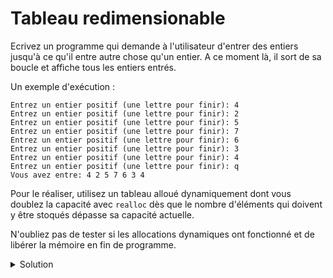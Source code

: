 # Tableau redimensionable

Ecrivez un programme qui demande à l'utilisateur d'entrer des entiers jusqu'à ce qu'il entre autre chose qu'un entier. A ce moment là, il sort de sa boucle et affiche tous les entiers entrés. 

Un exemple d'exécution : 

~~~
Entrez un entier positif (une lettre pour finir): 4
Entrez un entier positif (une lettre pour finir): 2
Entrez un entier positif (une lettre pour finir): 5
Entrez un entier positif (une lettre pour finir): 7
Entrez un entier positif (une lettre pour finir): 6
Entrez un entier positif (une lettre pour finir): 3
Entrez un entier positif (une lettre pour finir): 4
Entrez un entier positif (une lettre pour finir): q
Vous avez entre: 4 2 5 7 6 3 4 
~~~

Pour le réaliser, utilisez un tableau alloué dynamiquement dont vous 
doublez la capacité avec `realloc` dès que le nombre d'éléments qui
doivent y être stoqués dépasse sa capacité actuelle. 

N'oubliez pas de tester si les allocations dynamiques ont fonctionné et
de libérer la mémoire en fin de programme. 


<details>
<summary>Solution</summary>

~~~cpp
#include <stdio.h>
#include <stdlib.h>
#include <stdbool.h>

int main() {
    int n = 0;      // nombre d'elements
    int cap = 1;    // capacite du tableau
    int *tab = (int *)malloc(sizeof(int));

    if (tab == NULL) {
        printf("Erreur d'allocation de memoire\n");
        return 1;
    }

    while (true) {
        printf("Entrez un entier positif (une lettre pour finir): ");
        int i;
        if (scanf("%d", &i) != 1) {
            break;
        }
        if (n == cap) {
            tab = realloc(tab, (cap *= 2) * sizeof(int));
            if (tab == NULL) {
                printf("Erreur d'allocation de memoire\n");
                return 1;
            }
        }
        tab[n++] = i;
    }

    printf("Vous avez entre: ");
    for (int i = 0; i < n; i++) {
        printf("%d ", tab[i]);
    }
    printf("\n");

    free(tab);
}
    
~~~

</details>